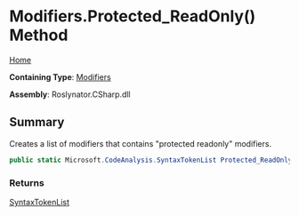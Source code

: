 # Modifiers\.Protected\_ReadOnly\(\) Method

[Home](../../../../README.md)

**Containing Type**: [Modifiers](../README.md)

**Assembly**: Roslynator\.CSharp\.dll

## Summary

Creates a list of modifiers that contains "protected readonly" modifiers\.

```csharp
public static Microsoft.CodeAnalysis.SyntaxTokenList Protected_ReadOnly()
```

### Returns

[SyntaxTokenList](https://docs.microsoft.com/en-us/dotnet/api/microsoft.codeanalysis.syntaxtokenlist)

